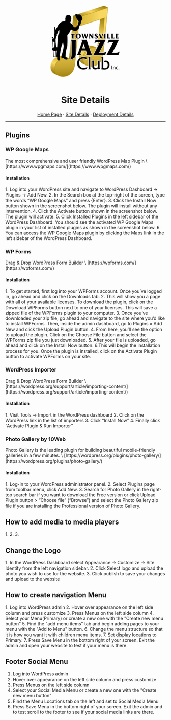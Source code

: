<div align="center">
    <a href="https://github.com/cp3402-students/cp3402-2021-site-cp3402-2021-team04">
    <img src="documentationResources/TJC-Logo.jpg" alt="Logo" width="250" height="250">
    </a>

<h1>Site Details</h1>
  <p>
    <a href="#">Home Page</a> · <a href="#">Site Details</a> · <a href="#">Deployment Details</a>
  </p>
</div>
<hr/>

<h2>Plugins</h2>

<h3>WP Google Maps</h3>
The most comprehensive and user friendly WordPress Map Plugin \
[https://www.wpgmaps.com/](https://www.wpgmaps.com/)
<h4>Installation</h4>
1. Log into your WordPress site and navigate to WordPress Dashboard → Plugins → Add New.
2. In the Search box at the top-right of the screen, type the words “WP Google Maps” and press {Enter}.
3. Click the Install Now button shown in the screenshot below. The plugin will install without any intervention.
4. Click the Activate button shown in the screenshot below. The plugin will activate.
5. Click Installed Plugins in the left sidebar of the WordPress Dashboard. You should see the activated WP Google Maps plugin in your list of installed plugins as shown in the screenshot below.
6. You can access the WP Google Maps plugin by clicking the Maps link in the left sidebar of the WordPress Dashboard.


<h3>WP Forms</h3>
Drag & Drop WordPress Form Builder \
[https://wpforms.com/](https://wpforms.com/)
<h4>Installation</h4>
1. To get started, first log into your WPForms account. Once you’ve logged in, go ahead and click on the Downloads tab.
2. This will show you a page with all of your available licenses. To download the plugin, click on the Download WPForms button next to one of your licenses. This will save a zipped file of the WPForms plugin to your computer.
3. Once you’ve downloaded your zip file, go ahead and navigate to the site where you’d like to install WPForms. Then, inside the admin dashboard, go to Plugins » Add New and click the Upload Plugin button.
4. From here, you’ll see the option to upload the plugin. Click on the Choose File button and select the WPForms zip file you just downloaded.
5. After your file is uploaded, go ahead and click on the Install Now button.
6.This will begin the installation process for you. Once the plugin is installed, click on the Activate Plugin button to activate WPForms on your site.

<h3>WordPress Importer</h3>
Drag & Drop WordPress Form Builder \
[https://wordpress.org/support/article/importing-content/](https://wordpress.org/support/article/importing-content/)

<h4>Installation</h4>
1. Visit Tools -> Import in the WordPress dashboard
2. Click on the WordPress link in the list of importers
3. Click “Install Now” 
4. Finally click “Activate Plugin & Run Importer” 

<h3>Photo Gallery by 10Web</h3>
Photo Gallery is the leading plugin for building beautiful mobile-friendly galleries in a few minutes. \
[https://wordpress.org/plugins/photo-gallery/](https://wordpress.org/plugins/photo-gallery/)

<h4>Installation</h4>
1. Log-in to your WordPress administrator panel.
2. Select Plugins page from toolbar menu, click Add New.
3. Search for Photo Gallery in the right-top search bar if you want to download the Free version or click Upload Plugin button > “Choose file” (“Browse”) and select the Photo Gallery zip file if you are installing the Professional version of Photo Gallery.

<h2>How to add media to media players</h2> <!--#TODO ADD MEDIA to MEDIA PLAYERS -->
1.
2.
3.

<h2>Change the Logo</h2>
1. In the WordPress Dashboard select Appearance -> Customize -> Site Identity from the left navigation sidebar.
2. Click Select logo and upload the photo you wish to use for the website.
3. Click publish to save your changes and upload to the website

<h2>How to create navigation Menu</h2>
1. Log into WordPress admin
2. Hover over appearance on the left side column and press customize
3. Press Menus on the left side column
4. Select your Menu(Primary) or create a new one with the "Create new menu button"
5. Find the "add menu items" tab and begin adding pages to your menu with the "Add to Menu" button.
6. Change the menu structure so that it is how you want it with children menu items.
7. Set display locations to Primary.
7. Press Save Menu in the bottom right of your screen. Exit the admin and open your website to test if your menu is there.

<h2>Footer Social Menu</h2>

1. Log into WordPress admin
2. Hover over appearance on the left side column and press customize
3. Press Menus on the left side column
4. Select your Social Media Menu or create a new one with the "Create new menu button"
5. Find the Menu Locations tab on the left and set to Social Media Menu
6. Press Save Menu in the bottom right of your screen. Exit the admin and to test scroll to the footer to see if your social media links are there.
<h2></h2>